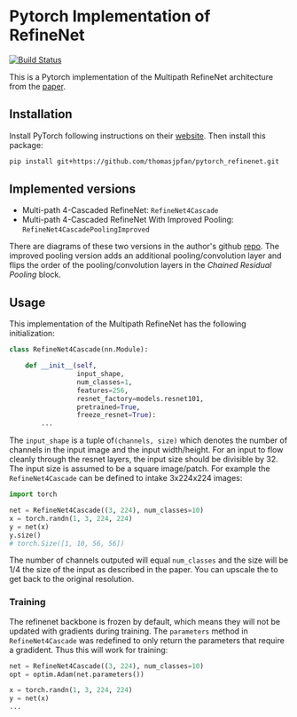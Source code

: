 # Pytorch Implementation of RefineNet

[![Build Status](https://travis-ci.org/thomasjpfan/pytorch_refinenet.svg?branch=master)](https://travis-ci.org/thomasjpfan/pytorch_refinenet)

This is a Pytorch implementation of the Multipath RefineNet architecture from the [paper](https://arxiv.org/abs/1611.06612).

## Installation

Install PyTorch following instructions on their [website](http://pytorch.org). Then install this package:

```bash
pip install git+https://github.com/thomasjpfan/pytorch_refinenet.git
```

## Implemented versions

- Multi-path 4-Cascaded RefineNet: `RefineNet4Cascade`
- Multi-path 4-Cascaded RefineNet With Improved Pooling: `RefineNet4CascadePoolingImproved`

There are diagrams of these two versions in the author's github [repo](https://github.com/guosheng/refinenet/tree/master/net_graphs). The improved pooling version adds an additional pooling/convolution layer and flips the order of the pooling/convolution layers in the *Chained Residual Pooling* block.

## Usage

This implementation of the Multipath RefineNet has the following initialization:

```python
class RefineNet4Cascade(nn.Module):

    def __init__(self,
                 input_shape,
                 num_classes=1,
                 features=256,
                 resnet_factory=models.resnet101,
                 pretrained=True,
                 freeze_resnet=True):
        ...
```
The `input_shape` is a tuple of`(channels, size)` which denotes the number of channels in the
input image and the input width/height. For an input to flow cleanly through the resnet layers, the input size should be divisible by 32. The input size is assumed to be a square image/patch. For
example the `RefineNet4Cascade` can be defined to intake 3x224x224 images:

```python
import torch

net = RefineNet4Cascade((3, 224), num_classes=10)
x = torch.randn(1, 3, 224, 224)
y = net(x)
y.size()
# torch.Size([1, 10, 56, 56])
```

The number of channels outputed will equal `num_classes` and the size will be 1/4 the size of the
input as described in the paper. You can upscale the to get back to the original resolution.

### Training

The refinenet backbone is frozen by default, which means they will not be updated with gradients during training.
The `parameters` method in `RefineNet4Cascade` was redefined to only return the parameters that require a gradident. Thus this will work for training:

```python
net = RefineNet4Cascade((3, 224), num_classes=10)
opt = optim.Adam(net.parameters())

x = torch.randn(1, 3, 224, 224)
y = net(x)
...
```
